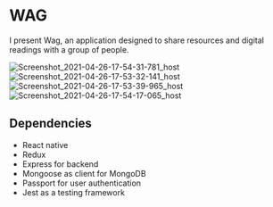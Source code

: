 # WAG

I present Wag, an application designed to share resources and digital readings with a group of people.

![Screenshot_2021-04-26-17-54-31-781_host](https://user-images.githubusercontent.com/61200707/116113923-39929380-a6b9-11eb-9dfe-210c15a6c985.png)
![Screenshot_2021-04-26-17-53-32-141_host](https://user-images.githubusercontent.com/61200707/116113974-40210b00-a6b9-11eb-98f2-97b3395c274f.png)
![Screenshot_2021-04-26-17-53-39-965_host](https://user-images.githubusercontent.com/61200707/116114080-55963500-a6b9-11eb-818b-3531c4cbc39c.png)
![Screenshot_2021-04-26-17-54-17-065_host](https://user-images.githubusercontent.com/61200707/116114241-78284e00-a6b9-11eb-95f0-9d3bc0287721.png)




## Dependencies

- React native
- Redux
- Express for backend
- Mongoose as client for MongoDB
- Passport for user authentication
- Jest as a testing framework
